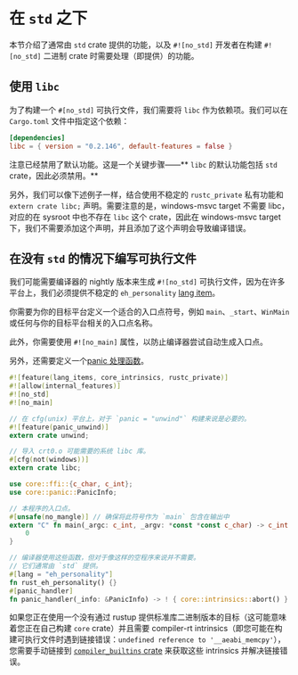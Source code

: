 # 在 `std` 之下

本节介绍了通常由 `std` crate 提供的功能，以及 `#![no_std]` 开发者在构建 `#![no_std]` 二进制 crate 时需要处理（即提供）的功能。

## 使用 `libc`

为了构建一个 `#[no_std]` 可执行文件，我们需要将 `libc` 作为依赖项。我们可以在 `Cargo.toml` 文件中指定这个依赖：

```toml
[dependencies]
libc = { version = "0.2.146", default-features = false }
```

注意已经禁用了默认功能。这是一个关键步骤——** `libc` 的默认功能包括 `std` crate，因此必须禁用。**

另外，我们可以像下述例子一样，结合使用不稳定的 `rustc_private` 私有功能和 `extern crate libc;` 声明。需要注意的是，windows-msvc target 不需要 libc，对应的在 sysroot 中也不存在 `libc` 这个 crate，因此在 windows-msvc target 下，我们不需要添加这个声明，并且添加了这个声明会导致编译错误。

## 在没有 `std` 的情况下编写可执行文件

我们可能需要编译器的 nightly 版本来生成 `#![no_std]` 可执行文件，因为在许多平台上，我们必须提供不稳定的 `eh_personality` [lang item]。

你需要为你的目标平台定义一个适合的入口点符号，例如 `main`、`_start`、`WinMain` 或任何与你的目标平台相关的入口点名称。

此外，你需要使用 `#![no_main]` 属性，以防止编译器尝试自动生成入口点。

另外，还需要定义一个[panic 处理函数](panic-handler.html)。

```rust
#![feature(lang_items, core_intrinsics, rustc_private)]
#![allow(internal_features)]
#![no_std]
#![no_main]

// 在 cfg(unix) 平台上，对于 `panic = "unwind"` 构建来说是必要的。
#![feature(panic_unwind)]
extern crate unwind;

// 导入 crt0.o 可能需要的系统 libc 库。
#[cfg(not(windows))]
extern crate libc;

use core::ffi::{c_char, c_int};
use core::panic::PanicInfo;

// 本程序的入口点。
#[unsafe(no_mangle)] // 确保将此符号作为 `main` 包含在输出中
extern "C" fn main(_argc: c_int, _argv: *const *const c_char) -> c_int {
    0
}

// 编译器使用这些函数，但对于像这样的空程序来说并不需要。
// 它们通常由 `std` 提供。
#[lang = "eh_personality"]
fn rust_eh_personality() {}
#[panic_handler]
fn panic_handler(_info: &PanicInfo) -> ! { core::intrinsics::abort() }
```

如果您正在使用一个没有通过 rustup 提供标准库二进制版本的目标（这可能意味着您正在自己构建 `core` crate）并且需要 compiler-rt intrinsics（即您可能在构建可执行文件时遇到链接错误：`undefined reference to '__aeabi_memcpy'`），您需要手动链接到 [`compiler_builtins` crate] 来获取这些 intrinsics 并解决链接错误。

[`compiler_builtins` crate]: https://crates.io/crates/compiler_builtins
[lang item]: https://doc.rust-lang.org/nightly/unstable-book/language-features/lang-items.html
